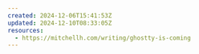 ```yaml
---
created: 2024-12-06T15:41:53Z
updated: 2024-12-10T08:33:05Z
resources:
  - https://mitchellh.com/writing/ghostty-is-coming
---
```


